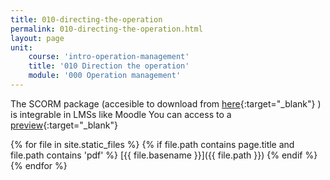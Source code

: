 ```yaml
---
title: 010-directing-the-operation
permalink: 010-directing-the-operation.html
layout: page
unit:
    course: 'intro-operation-management'
    title: '010 Direction the operation'
    module: '000 Operation management'
---
```

The SCORM package (accesible to download from [here](./010-directing-the-operation/SCORM-010-directing-the-operation.zip){:target="_blank"} ) is integrable in LMSs like Moodle
You can access to a [preview](./010-directing-the-operation/preview){:target="_blank"}

{% for file in site.static_files %}
    {% if file.path contains page.title and file.path contains  'pdf' %}
        [{{ file.basename }}]({{ file.path }})
    {% endif %}
{% endfor %}